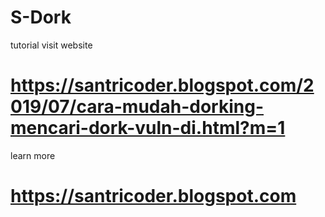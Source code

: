 # S-Dork
tutorial visit website
# https://santricoder.blogspot.com/2019/07/cara-mudah-dorking-mencari-dork-vuln-di.html?m=1
learn more
# https://santricoder.blogspot.com

